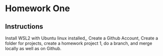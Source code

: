 # Homework One
## Instructions
Install WSL2 with Ubuntu linux installed,, Create a Github Account, Create a folder for projects, create a homework project 1, do a branch, and merge locally as well as on Github.
